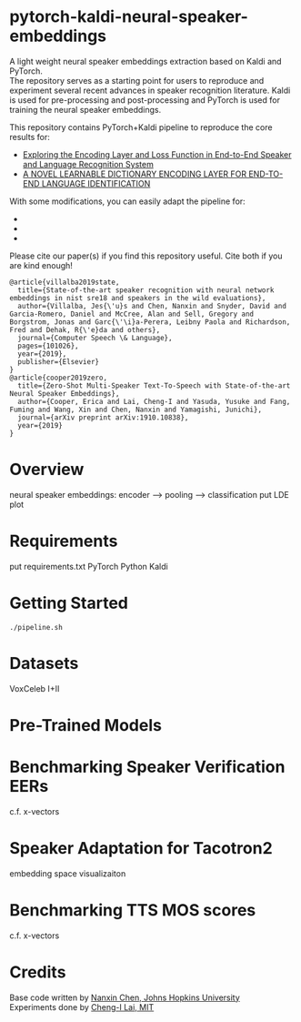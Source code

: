 # pytorch-kaldi-neural-speaker-embeddings
A light weight neural speaker embeddings extraction based on Kaldi and PyTorch. \
The repository serves as a starting point for users to reproduce and experiment several recent advances in speaker recognition literature. 
Kaldi is used for pre-processing and post-processing and PyTorch is used for training the neural speaker embeddings.

This repository contains PyTorch+Kaldi pipeline to reproduce the core results for: 
* [Exploring the Encoding Layer and Loss Function in End-to-End Speaker and Language Recognition System](https://arxiv.org/pdf/1804.05160.pdf)
* [A NOVEL LEARNABLE DICTIONARY ENCODING LAYER FOR END-TO-END LANGUAGE IDENTIFICATION](https://ieeexplore.ieee.org/stamp/stamp.jsp?tp=&arnumber=8462025)

With some modifications, you can easily adapt the pipeline for:
* []()
* []()
* []()

Please cite our paper(s) if you find this repository useful. Cite both if you are kind enough!
```
@article{villalba2019state,
  title={State-of-the-art speaker recognition with neural network embeddings in nist sre18 and speakers in the wild evaluations},
  author={Villalba, Jes{\'u}s and Chen, Nanxin and Snyder, David and Garcia-Romero, Daniel and McCree, Alan and Sell, Gregory and Borgstrom, Jonas and Garc{\'\i}a-Perera, Leibny Paola and Richardson, Fred and Dehak, R{\'e}da and others},
  journal={Computer Speech \& Language},
  pages={101026},
  year={2019},
  publisher={Elsevier}
}
@article{cooper2019zero,
  title={Zero-Shot Multi-Speaker Text-To-Speech with State-of-the-art Neural Speaker Embeddings},
  author={Cooper, Erica and Lai, Cheng-I and Yasuda, Yusuke and Fang, Fuming and Wang, Xin and Chen, Nanxin and Yamagishi, Junichi},
  journal={arXiv preprint arXiv:1910.10838},
  year={2019}
}
```

# Overview
neural speaker embeddings: encoder --> pooling --> classification 
put LDE plot 

# Requirements
put requirements.txt
PyTorch 
Python 
Kaldi

# Getting Started 
`./pipeline.sh`

# Datasets 
VoxCeleb I+II

# Pre-Trained Models 


# Benchmarking Speaker Verification EERs
c.f. x-vectors 

# Speaker Adaptation for Tacotron2
embedding space visualizaiton 

# Benchmarking TTS MOS scores
c.f. x-vectors 

# Credits
Base code written by [Nanxin Chen, Johns Hopkins University](https://github.com/bobchennan) \
Experiments done by [Cheng-I Lai, MIT](http://people.csail.mit.edu/clai24/) 
